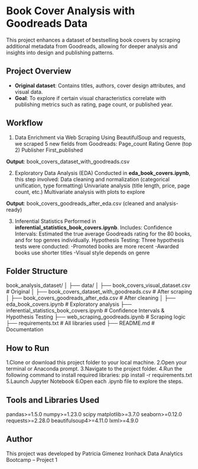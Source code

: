 # Book Cover Analysis with Goodreads Data

This project enhances a dataset of bestselling book covers by scraping additional metadata from Goodreads, allowing for deeper analysis and insights into design and publishing patterns.

## Project Overview

- **Original dataset**: Contains titles, authors, cover design attributes, and visual data.
- **Goal**: To explore if certain visual characteristics correlate with publishing metrics such as rating, page count, or published year.

## Workflow
1. Data Enrichment via Web Scraping
Using BeautifulSoup and requests, we scraped 5 new fields from Goodreads:
Page_count
Rating
Genre (top 2)
Publisher
First_published

**Output**: book_covers_dataset_with_goodreads.csv

2. Exploratory Data Analysis (EDA)
Conducted in **eda_book_covers.ipynb**, this step involved:
Data cleaning and normalization (categorical unification, type formatting)
Univariate analysis (title length, price, page count, etc.)
Multivariate analysis with plots to explore

**Output**: book_covers_goodreads_after_eda.csv (cleaned and analysis-ready)

3. Inferential Statistics
Performed in **inferential_statistics_book_covers.ipynb**. Includes:
Confidence Intervals: Estimated the true average Goodreads rating for the 80 books, and for top genres individually.
Hypothesis Testing: Three hypothesis tests were conducted:
-Promoted books are more recent 
-Awarded books use shorter titles 
-Visual style depends on genre

##  Folder Structure

book_analysis_dataset/
│
├── data/
│   ├── book_covers_visual_dataset.csv                # Original
│   ├── book_covers_dataset_with_goodreads.csv        # After scraping
│   ├── book_covers_goodreads_after_eda.csv           # After cleaning
│
├── eda_book_covers.ipynb                             # Exploratory analysis
├── inferential_statistics_book_covers.ipynb          # Confidence Intervals & Hypothesis Testing
├── web_scraping_goodreads.ipynb                      # Scraping logic
├── requirements.txt                                  # All libraries used
├── README.md                                         # Documentation




## How to Run

1.Clone or download this project folder to your local machine.
2.Open your terminal or Anaconda prompt.
3.Navigate to the project folder.
4.Run the following command to install required libraries:
pip install -r requirements.txt
5.Launch Jupyter Notebook
6.Open each .ipynb file to explore the steps.


## Tools and Libraries Used

pandas>=1.5.0
numpy>=1.23.0
scipy
matplotlib>=3.7.0
seaborn>=0.12.0
requests>=2.28.0
beautifulsoup4>=4.11.0
lxml>=4.9.0

## Author
This project was developed by Patricia Gimenez
Ironhack Data Analytics Bootcamp – Project 1
